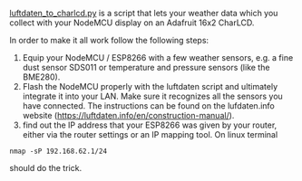 [luftdaten_to_charlcd.py](luftdaten_to_charlcd.py) is a script that lets your weather data which you collect with your NodeMCU display on an Adafruit 16x2 CharLCD.

In order to make it all work follow the following steps:

1. Equip your NodeMCU / ESP8266 with a few weather sensors, e.g. a fine dust sensor SDS011 or temperature and pressure sensors (like the BME280).
2. Flash the NodeMCU properly with the luftdaten script and ultimately integrate it into your LAN. Make sure it recognizes all the sensors you have connected. The instructions can be found on the lufdaten.info website (https://luftdaten.info/en/construction-manual/).
3. find out the IP address that your ESP8266 was given by your router, either via the router settings or an IP mapping tool. On linux terminal 
```
nmap -sP 192.168.62.1/24
``` 
should do the trick.

